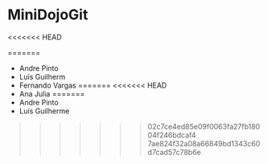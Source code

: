 # MiniDojoGit

<<<<<<< HEAD

=======
- Andre Pinto
- Luís Guilherm
- Fernando Vargas
=======
<<<<<<< HEAD
- Ana Julia
=======
- Andre Pinto
- Luís Guilherme
>>>>>>> 02c7ce4ed85e09f0063fa27fb18004f246bdcaf4
>>>>>>> 7ae824f32a08a66849bd1343c60d7cad57c78b6e

